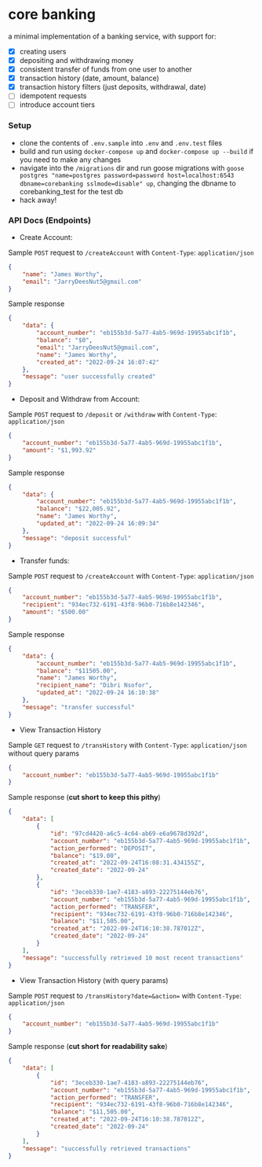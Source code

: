 # core banking

a minimal implementation of a banking service, with support for:
- [X] creating users
- [X] depositing and withdrawing money
- [X] consistent transfer of funds from one user to another
- [X] transaction history (date, amount, balance)
- [X] transaction history filters (just deposits, withdrawal, date)
- [ ] idempotent requests
- [ ] introduce account tiers

### Setup
- clone the contents of `.env.sample` into `.env` and `.env.test` files
- build and run using `docker-compose up` and `docker-compose up --build` if you need to make any changes
- navigate into the `/migrations` dir and run goose migrations with `goose postgres "name=postgres password=password host=localhost:6543 dbname=corebanking sslmode=disable" up`, changing the dbname to corebanking_test for the test db
- hack away!


### API Docs (Endpoints)

- Create Account:

Sample `POST` request to `/createAccount` with `Content-Type`: `application/json`

```json
{
    "name": "James Worthy",
    "email": "JarryDeesNut5@gmail.com"
}
```
Sample response
```json
{
    "data": {
        "account_number": "eb155b3d-5a77-4ab5-969d-19955abc1f1b",
        "balance": "$0",
        "email": "JarryDeesNut5@gmail.com",
        "name": "James Worthy",
        "created_at": "2022-09-24 16:07:42"
    },
    "message": "user successfully created"
}
```

- Deposit and Withdraw from Account:
  
Sample `POST` request to `/deposit` or `/withdraw` with `Content-Type`: `application/json`

```json
{
    "account_number": "eb155b3d-5a77-4ab5-969d-19955abc1f1b",
    "amount": "$1,993.92"
}
```
Sample response
```json
{
    "data": {
        "account_number": "eb155b3d-5a77-4ab5-969d-19955abc1f1b",
        "balance": "$22,005.92",
        "name": "James Worthy",
        "updated_at": "2022-09-24 16:09:34"
    },
    "message": "deposit successful"
}
```

- Transfer funds:

Sample `POST` request to `/createAccount` with `Content-Type`: `application/json`

```json
{
    "account_number": "eb155b3d-5a77-4ab5-969d-19955abc1f1b",
    "recipient": "934ec732-6191-43f8-96b0-716b8e142346",
    "amount": "$500.00"
}
```
Sample response
```json
{
    "data": {
        "account_number": "eb155b3d-5a77-4ab5-969d-19955abc1f1b",
        "balance": "$11505.00",
        "name": "James Worthy",
        "recipient_name": "Dibri Nsofor",
        "updated_at": "2022-09-24 16:10:38"
    },
    "message": "transfer successful"
}
```

- View Transaction History

Sample `GET` request to `/transHistory` with `Content-Type`: `application/json` without query params

```json
{
    "account_number": "eb155b3d-5a77-4ab5-969d-19955abc1f1b"
}   
```
Sample response (**cut short to keep this pithy**)
```json
{
    "data": [
        {
            "id": "97cd4420-a6c5-4c64-ab69-e6a9678d392d",
            "account_number": "eb155b3d-5a77-4ab5-969d-19955abc1f1b",
            "action_performed": "DEPOSIT",
            "balance": "$19.00",
            "created_at": "2022-09-24T16:08:31.434155Z",
            "created_date": "2022-09-24"
        },
        {
            "id": "3eceb330-1ae7-4183-a893-22275144eb76",
            "account_number": "eb155b3d-5a77-4ab5-969d-19955abc1f1b",
            "action_performed": "TRANSFER",
            "recipient": "934ec732-6191-43f8-96b0-716b8e142346",
            "balance": "$11,505.00",
            "created_at": "2022-09-24T16:10:38.787012Z",
            "created_date": "2022-09-24"
        }
    ],
    "message": "successfully retrieved 10 most recent transactions"
}
```

- View Transaction History (with query params)

Sample `POST` request to `/transHistory?date=&action=` with `Content-Type`: `application/json`

```json
{
    "account_number": "eb155b3d-5a77-4ab5-969d-19955abc1f1b"
}   
```
Sample response (**cut short for readability sake**)
```json
{
    "data": [
        {
            "id": "3eceb330-1ae7-4183-a893-22275144eb76",
            "account_number": "eb155b3d-5a77-4ab5-969d-19955abc1f1b",
            "action_performed": "TRANSFER",
            "recipient": "934ec732-6191-43f8-96b0-716b8e142346",
            "balance": "$11,505.00",
            "created_at": "2022-09-24T16:10:38.787012Z",
            "created_date": "2022-09-24"
        }
    ],
    "message": "successfully retrieved transactions"
}
```